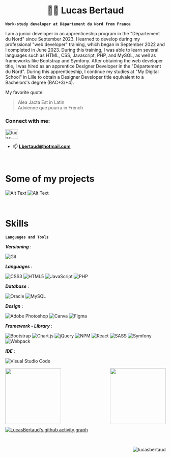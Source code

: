 <h1 align="center">👨‍💻 Lucas Bertaud</h1>

**`Work-study developer at Département du Nord from France`**

I am a junior developer in an apprenticeship program in the "Département du Nord" since September 2023. I learned to develop during my professional "web developer" training, which began in September 2022 and I completed in June 2023. During this training, I was able to learn several languages such as HTML, CSS, Javascript, PHP, and MySQL, as well as frameworks like Bootstrap and Symfony. After obtaining the web developer title, I was hired as an apprentice Designer Developer in the "Département du Nord". During this apprenticeship, I continue my studies at "My Digital School" in Lille to obtain a Designer Developer title equivalent to a Bachelors's degree (BAC+3/+4).

My favorite quote:

> Alea Jacta Est in Latin <br>
> Advienne que pourra in French

<h3 align="left">Connect with me:</h3>
<p align="left">
<a href="https://linkedin.com/in/lucas bertaud" target="blank"><img align="center" src="https://raw.githubusercontent.com/rahuldkjain/github-profile-readme-generator/master/src/images/icons/Social/linked-in-alt.svg" alt="lucas bertaud" height="30" width="40" /></a>
</p>

- 📫 **l.bertaud@hotmail.com**

<br>
<h1 align="left">Some of my projects</h1>

![Alt Text](game-gif.gif) ![Alt Text](longuenesse.gif)

<br>
<h1 align="left">Skills</h1>

**`Languages and Tools`**

**_Versioning_** : 

  ![Git](https://img.shields.io/badge/git-%23F05033.svg?style=for-the-badge&logo=git&logoColor=white)
  
**_Languages_** : 

  ![CSS3](https://img.shields.io/badge/css3-%231572B6.svg?style=for-the-badge&logo=css3&logoColor=white)
  ![HTML5](https://img.shields.io/badge/html5-%23E34F26.svg?style=for-the-badge&logo=html5&logoColor=white)
  ![JavaScript](https://img.shields.io/badge/javascript-%23323330.svg?style=for-the-badge&logo=javascript&logoColor=%23F7DF1E)
  ![PHP](https://img.shields.io/badge/php-%23777BB4.svg?style=for-the-badge&logo=php&logoColor=white)

**_Database_** : 

  ![Oracle](https://img.shields.io/badge/Oracle-F80000?style=for-the-badge&logo=oracle&logoColor=white)
  ![MySQL](https://img.shields.io/badge/mysql-%2300f.svg?style=for-the-badge&logo=mysql&logoColor=white)

  **_Design_** : 
  
  ![Adobe Photoshop](https://img.shields.io/badge/adobe%20photoshop-%2331A8FF.svg?style=for-the-badge&logo=adobe%20photoshop&logoColor=white)
  ![Canva](https://img.shields.io/badge/Canva-%2300C4CC.svg?style=for-the-badge&logo=Canva&logoColor=white)
  ![Figma](https://img.shields.io/badge/figma-%23F24E1E.svg?style=for-the-badge&logo=figma&logoColor=white)

  **_Framework - Library_** : 
  
 ![Bootstrap](https://img.shields.io/badge/bootstrap-%238511FA.svg?style=for-the-badge&logo=bootstrap&logoColor=white)
 ![Chart.js](https://img.shields.io/badge/chart.js-F5788D.svg?style=for-the-badge&logo=chart.js&logoColor=white)
 ![jQuery](https://img.shields.io/badge/jquery-%230769AD.svg?style=for-the-badge&logo=jquery&logoColor=white)
 ![NPM](https://img.shields.io/badge/NPM-%23CB3837.svg?style=for-the-badge&logo=npm&logoColor=white)
 ![React](https://img.shields.io/badge/react-%2320232a.svg?style=for-the-badge&logo=react&logoColor=%2361DAFB)
 ![SASS](https://img.shields.io/badge/SASS-hotpink.svg?style=for-the-badge&logo=SASS&logoColor=white)
 ![Symfony](https://img.shields.io/badge/symfony-%23000000.svg?style=for-the-badge&logo=symfony&logoColor=white)
 ![Webpack](https://img.shields.io/badge/webpack-%238DD6F9.svg?style=for-the-badge&logo=webpack&logoColor=black)

**_IDE_** : 

![Visual Studio Code](https://img.shields.io/badge/Visual%20Studio%20Code-0078d7.svg?style=for-the-badge&logo=visual-studio-code&logoColor=white)

  <a href="https://github.com/LucasBertaud/github-readme-stats">
    <img height=175 align="left" src="https://github-readme-stats.vercel.app/api?username=LucasBertaud&show_icons=true&theme=tokyonight" />
  </a>
  <a href="https://github.com/LucasBertaud/github-readme-stats">
    <img style="margin-bottom: '20px';" height=175 align="right" src="https://github-readme-stats.vercel.app/api/top-langs/?username=LucasBertaud&layout=compact&theme=tokyonight" />
  </a>

  <br><br>  <br><br>  <br><br>  <br><br>  <br><br>

[![LucasBertaud's github activity graph](https://github-readme-activity-graph.vercel.app/graph?username=LucasBertaud&theme=tokyo-night)](https://github.com/LucasBertaud/github-readme-activity-graph)

<br>
<p align="right"> <img src="https://komarev.com/ghpvc/?username=lucasbertaud&label=Profile%20views&color=0e75b6&style=flat" alt="lucasbertaud" /> </p>

